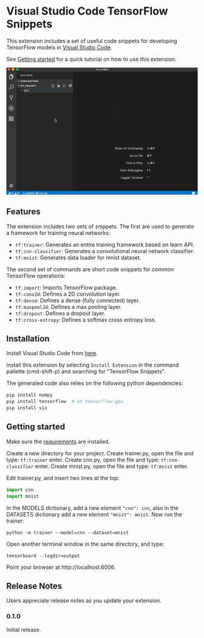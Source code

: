 # Visual Studio Code TensorFlow Snippets

This extension includes a set of useful code snippets for developing TensorFlow models in [Visual Studio Code](https://code.visualstudio.com/).

See [Getting started](#get-started) for a quick tutorial on how to use this extension.

![Generate a training framework](images/framework.gif)

## Features

The extension includes two sets of snippets. The first are used to generate a framework for training neural networks:

- `tf:trainer`: Generates an entire training framework based on learn API.
- `tf:cnn-classifier`: Generates a convolutional neural network classifier.
- `tf:mnist`: Generates data loader for mnist dataset.

The second set of commands are short code snippets for common TensorFlow operations:
- `tf:import`: Imports TensorFlow package.
- `tf:conv2d`: Defines a 2D convolution layer.
- `tf:dense`: Defines a dense (fully connected) layer.
- `tf:maxpool2d`: Defines a max pooling layer.
- `tf:dropout`: Defines a dropout layer.
- `tf:cross-entropy`: Defines a softmax cross entropy loss.


## Installation
<a name="installation"></a>

Install Visual Studio Code from [here](https://code.visualstudio.com/).

Install this extension by selecting `Install Extension` in the command pallette (cmd-shift-p) and searching for "TensorFlow Snippets".

The generated code also relies on the following python dependencies:
```bash
pip install numpy
pip install tensorflow  # or tensorflow-gpu
pip install six
```

## Getting started
<a name="get-started"></a>

Make sure the [requirements](#installation) are installed.

Create a new directory for your project.
Create trainer.py, open the file and type: `tf:trainer` enter.
Create cnn.py, open the file and type: `tf:cnn-classifier` enter.
Create mnist.py, open the file and type: `tf:mnist` enter.

Edit trainer.py, and insert two lines at the top:
```python
import cnn
import mnist
```

In the MODELS dictionary, add a new element `"cnn": cnn`, also in the DATASETS dictionary add a new element `"mnist": mnist`. Now run the trainer:
```
python -m trainer --model=cnn --dataset=mnist
```

Open another terminal window in the same directory, and type:
```
tensorboard --logdir=output
```

Point your browser at http://localhost:6006.

## Release Notes

Users appreciate release notes as you update your extension.

### 0.1.0
Initial release.
